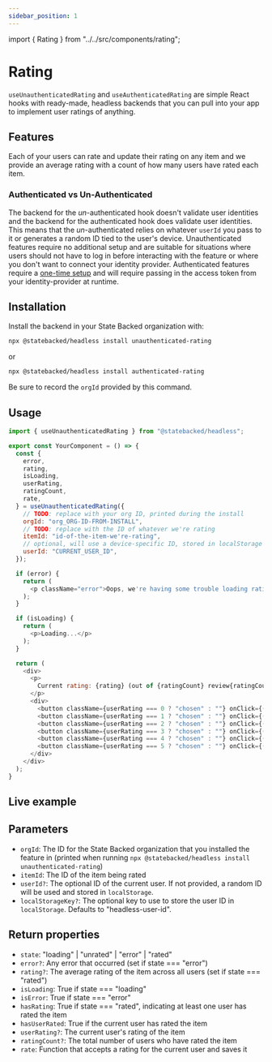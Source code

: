 ```yaml
---
sidebar_position: 1
---
```

import { Rating } from "../../src/components/rating";

# Rating

`useUnauthenticatedRating` and `useAuthenticatedRating` are simple React hooks with ready-made, headless backends that you can pull into your app to implement user ratings of anything.

## Features

Each of your users can rate and update their rating on any item and we provide an average rating with a count of how many users have rated each item.

### Authenticated vs Un-Authenticated

The backend for the *un*-authenticated hook doesn't validate user identities and the backend for the authenticated hook does validate user identities.
This means that the *un*-authenticated relies on whatever `userId` you pass to it or generates a random ID tied to the user's device.
Unauthenticated features require no additional setup and are suitable for situations where users should not have to log in before interacting with the feature or where you don't want to connect your identity provider.
Authenticated features require a [one-time setup](../authentication.md) and will require passing in the access token from your identity-provider at runtime.

## Installation

Install the backend in your State Backed organization with:
```bash
npx @statebacked/headless install unauthenticated-rating
```

or

```bash
npx @statebacked/headless install authenticated-rating
```

Be sure to record the `orgId` provided by this command.

## Usage

```javascript
import { useUnauthenticatedRating } from "@statebacked/headless";

export const YourComponent = () => {
  const {
    error,
    rating,
    isLoading,
    userRating,
    ratingCount,
    rate,
  } = useUnauthenticatedRating({
    // TODO: replace with your org ID, printed during the install
    orgId: "org_ORG-ID-FROM-INSTALL",
    // TODO: replace with the ID of whatever we're rating
    itemId: "id-of-the-item-we're-rating",
    // optional, will use a device-specific ID, stored in localStorage if not provided
    userId: "CURRENT_USER_ID",
  });

  if (error) {
    return (
      <p className="error">Oops, we're having some trouble loading ratings.</p>
    );
  }

  if (isLoading) {
    return (
      <p>Loading...</p>
    );
  }

  return (
    <div>
      <p>
        Current rating: {rating} (out of {ratingCount} review{ratingCount === 1 ? "" : "s"})
      </p>
      <div>
        <button className={userRating === 0 ? "chosen" : ""} onClick={() => rate(0)}>☆☆☆☆☆</button>
        <button className={userRating === 1 ? "chosen" : ""} onClick={() => rate(1)}>★☆☆☆☆</button>
        <button className={userRating === 2 ? "chosen" : ""} onClick={() => rate(2)}>★★☆☆☆</button>
        <button className={userRating === 3 ? "chosen" : ""} onClick={() => rate(3)}>★★★☆☆</button>
        <button className={userRating === 4 ? "chosen" : ""} onClick={() => rate(4)}>★★★★☆</button>
        <button className={userRating === 5 ? "chosen" : ""} onClick={() => rate(5)}>★★★★★</button>
      </div>
    </div>
  );
}
```

## Live example

<Rating />

## Parameters

- `orgId`: The ID for the State Backed organization that you installed the feature in (printed when running `npx @statebacked/headless install unauthenticated-rating`)
- `itemId`: The ID of the item being rated
- `userId?`: The optional ID of the current user. If not provided, a random ID will be used and stored in `localStorage`.
- `localStorageKey?`: The optional key to use to store the user ID in `localStorage`. Defaults to "headless-user-id".

## Return properties

- `state`: "loading" | "unrated" | "error" | "rated"
- `error?`: Any error that occurred (set if state === "error")
- `rating?`: The average rating of the item across all users (set if state === "rated")
- `isLoading`: True if state === "loading"
- `isError`: True if state === "error"
- `hasRating`: True if state === "rated", indicating at least one user has rated the item
- `hasUserRated`: True if the current user has rated the item
- `userRating?`: The current user's rating of the item
- `ratingCount?`: The total number of users who have rated the item
- `rate`: Function that accepts a rating for the current user and saves it
